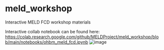# meld_workshop
Interactive MELD FCD workshop materials

Interactive collab notebook can be found here:
https://colab.research.google.com/github/MELDProject/meld_workshop/blob/main/notebooks/ohbm_meld_fcd.ipynb
![image](https://github.com/MELDProject/meld_workshop/assets/20108230/98127f25-7e87-412c-9ac0-37a6a6e09e80)
